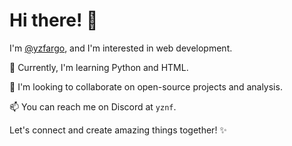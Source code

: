 # Hi there! 👋
I'm [@yzfargo](https://github.com/yzfargo), and I'm interested in web development.

🌱 Currently, I'm learning Python and HTML.

💞️ I'm looking to collaborate on open-source projects and analysis.

📫 You can reach me on Discord at `yznf`.

Let's connect and create amazing things together! ✨
